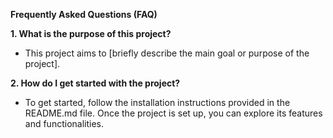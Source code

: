 **Frequently Asked Questions (FAQ)**

**1. What is the purpose of this project?**
   - This project aims to [briefly describe the main goal or purpose of the project].

**2. How do I get started with the project?**
   - To get started, follow the installation instructions provided in the README.md file. Once the project is set up, you can explore its features and functionalities.

